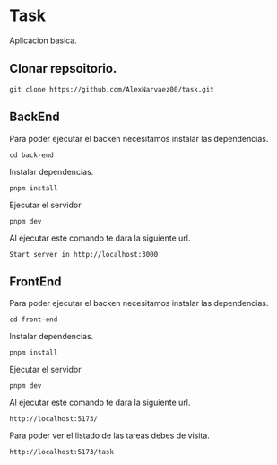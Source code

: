 # Task

Aplicacion basica.

## Clonar repsoitorio.

```
git clone https://github.com/AlexNarvaez00/task.git

```

## BackEnd

Para poder ejecutar el backen necesitamos instalar las dependencias.

```
cd back-end
```

Instalar dependencias.

```
pnpm install
```

Ejecutar el servidor

```
pnpm dev
```

Al ejecutar este comando te dara la siguiente url.

```
Start server in http://localhost:3000
```

## FrontEnd

Para poder ejecutar el backen necesitamos instalar las dependencias.

```
cd front-end
```

Instalar dependencias.

```
pnpm install
```

Ejecutar el servidor

```
pnpm dev
```

Al ejecutar este comando te dara la siguiente url.

```
http://localhost:5173/
```

Para poder ver el listado de las tareas debes de visita.

```
http://localhost:5173/task
```
